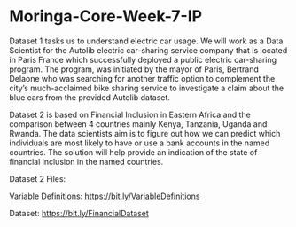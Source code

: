 # Moringa-Core-Week-7-IP
Dataset 1 tasks us to understand electric car usage. We will work as a Data Scientist for the Autolib electric car-sharing service company that is located in Paris France which successfully deployed a public electric car-sharing program. The program, was initiated by the mayor of Paris, Bertrand Delaone who was searching for another traffic option to complement the city’s much-acclaimed bike sharing service to investigate a claim about the blue cars from the provided Autolib dataset.

Dataset 2 is based on Financial Inclusion in Eastern Africa and the comparison between 4 countries mainly Kenya, Tanzania, Uganda and Rwanda. The data scientists aim is to figure out how we can predict which individuals are most likely to have or use a bank accounts in the named countries. The solution will help provide an indication of the state of financial inclusion in the named countries.

Dataset 2 Files:

Variable Definitions: https://bit.ly/VariableDefinitions

Dataset: https://bit.ly/FinancialDataset 
